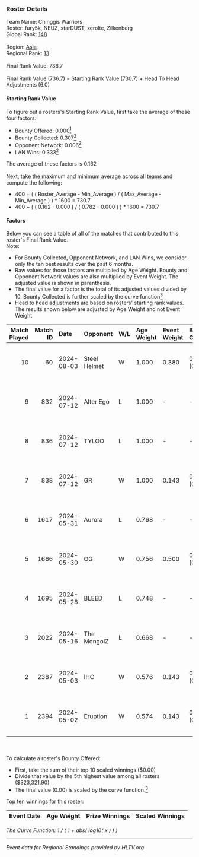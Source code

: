 ### Roster Details<br />
Team Name: Chinggis Warriors<br />
Roster: fury5k, NEUZ, starDUST, xerolte, Zilkenberg<br />
Global Rank: [148](../standings_global.md)<br />
<br />
Region: [Asia]( ../standings_asia.md)<br />
Regional Rank: [13]( ../standings_asia.md)<br />
<br />
Final Rank Value:  736.7<br />
<br />
Final Rank Value (736.7) = Starting Rank Value (730.7) + Head To Head Adjustments (6.0)<br />

#### Starting Rank Value<br />
To figure out a rosters's Starting Rank Value, first take the average of these four factors:<br />
- Bounty Offered: 0.000[<sup>1</sup>](#table2)
- Bounty Collected: 0.307[<sup>2</sup>](#table1)
- Opponent Network: 0.006[<sup>2</sup>](#table1)
- LAN Wins: 0.333[<sup>2</sup>](#table1)

The average of these factors is 0.162<br />
<br />
Next, take the maximum and minimum average across all teams and compute the following:<br />
- 400 + ( ( Roster_Average - Min_Average ) / ( Max_Average - Min_Average ) ) * 1600 = 730.7
- 400 + ( ( 0.162 - 0.000 ) / ( 0.782 - 0.000 ) ) * 1600 = 730.7


#### Factors<br />
Below you can see a table of all of the matches that contributed to this roster's Final Rank Value.<br />
Note:<br />

- For Bounty Collected, Opponent Network, and LAN Wins, we consider only the ten best results over the past 6 months.
- Raw values for those factors are multiplied by Age Weight. Bounty and Opponent Network values are also multiplied by Event Weight. The adjusted value is shown in parenthesis.
- The final value for a factor is the total of its adjusted values divided by 10. Bounty Collected is further scaled by the curve function[<sup>3</sup>](#curveFunction)
- Head to head adjustments are based on rosters' starting rank values. The results shown below are adjusted by Age Weight and not Event Weight
<span id="table1"></span><br />


| Match Played | Match ID | Date       | Opponent     | W/L | Age Weight | Event Weight | Bounty Collected | Opponent Network | LAN Wins  | H2H Adj. | Roster                                      |
| -: | -: | :- | :- | :- | :- | :- | :- | :- | :- | -: | :- |
|           10 |       60 | 2024-08-03 | Steel Helmet | W   | 1.000      | 0.380        | 0.006 (0.002)    | 0.000 (0.000)    | 1 (1.000) |     7.56 | fury5k, NEUZ, starDUST, xerolte, Zilkenberg |
|            9 |      832 | 2024-07-12 | Alter Ego    | L   | 1.000      | -            | -                | -                | -         |   -24.02 | fury5k, NEUZ, starDUST, xerolte, Zilkenberg |
|            8 |      836 | 2024-07-12 | TYLOO        | L   | 1.000      | -            | -                | -                | -         |   -13.18 | fury5k, NEUZ, starDUST, xerolte, Zilkenberg |
|            7 |      838 | 2024-07-12 | GR           | W   | 1.000      | 0.143        | 0.008 (0.001)    | 0.075 (0.011)    | 0 (0.000) |    11.56 | fury5k, NEUZ, starDUST, xerolte, Zilkenberg |
|            6 |     1617 | 2024-05-31 | Aurora       | L   | 0.768      | -            | -                | -                | -         |    -0.29 | fury5k, NEUZ, starDUST, xerolte, Zilkenberg |
|            5 |     1666 | 2024-05-30 | OG           | W   | 0.756      | 0.500        | 0.138 (0.052)    | 0.127 (0.048)    | 1 (0.756) |    19.73 | fury5k, NEUZ, starDUST, xerolte, Zilkenberg |
|            4 |     1695 | 2024-05-28 | BLEED        | L   | 0.748      | -            | -                | -                | -         |    -0.68 | fury5k, NEUZ, starDUST, xerolte, Zilkenberg |
|            3 |     2022 | 2024-05-16 | The MongolZ  | L   | 0.668      | -            | -                | -                | -         |    -0.03 | fury5k, NEUZ, starDUST, xerolte, Zilkenberg |
|            2 |     2387 | 2024-05-03 | IHC          | W   | 0.576      | 0.143        | 0.000 (0.000)    | 0.023 (0.002)    | 1 (0.576) |     2.95 | fury5k, NEUZ, starDUST, xerolte, Zilkenberg |
|            1 |     2394 | 2024-05-02 | Eruption     | W   | 0.574      | 0.143        | 0.000 (0.000)    | 0.000 (0.000)    | 1 (0.574) |     2.44 | fury5k, NEUZ, starDUST, xerolte, Zilkenberg |

<br />
<span id="table2"></span><br />
To calculate a roster's Bounty Offered:<br />

- First, take the sum of their top 10 scaled winnings ($0.00)
- Divide that value by the 5th highest value among all rosters ($323,321.90)
- The final value (0.00) is scaled by the curve function.[<sup>3</sup>](#curveFunction)

Top ten winnings for this roster:<br />

| Event Date | Age Weight | Prize Winnings | Scaled Winnings |
| :- | -: | :- | :- |


<span id="curveFunction"></span>_The Curve Function: 1 / ( 1 + abs( log10( x ) ) )_<br />

---
_Event data for Regional Standings provided by HLTV.org_<br />
